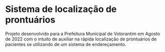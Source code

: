 # Sistema de localização de prontuários

Projeto desenvolvido para a Prefeitura Municipal de Votorantim em Agosto de 2022 com o intuito de auxiliar na rápida localização de prontuários de pacientes se utilizando de um sistema de endereçamento.
